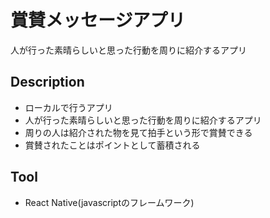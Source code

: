 # 賞賛メッセージアプリ
人が行った素晴らしいと思った行動を周りに紹介するアプリ

## Description
- ローカルで行うアプリ
- 人が行った素晴らしいと思った行動を周りに紹介するアプリ
- 周りの人は紹介された物を見て拍手という形で賞賛できる
- 賞賛されたことはポイントとして蓄積される

## Tool
- React Native(javascriptのフレームワーク)
